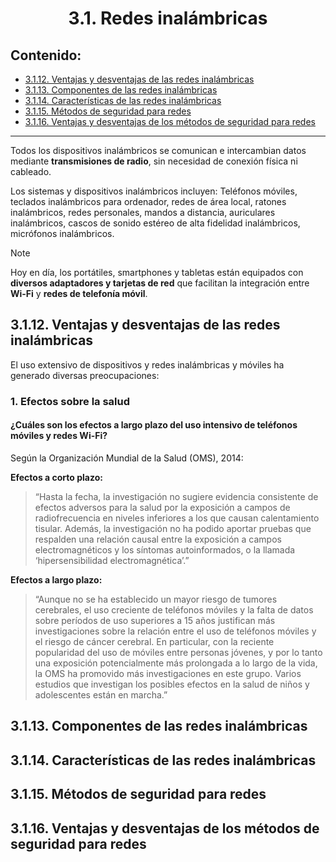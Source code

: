 <h1 align="center">3.1. Redes inalámbricas
<div align="center">

</div>

## Contenido:

- [3.1.12. Ventajas y desventajas de las redes inalámbricas](#3112-ventajas-y-desventajas-de-las-redes-inalámbricas)
- [3.1.13. Componentes de las redes inalámbricas](#3113-componentes-de-las-redes-inalámbricas)
- [3.1.14. Características de las redes inalámbricas](#3114-características-de-las-redes-inalámbricas)
- [3.1.15. Métodos de seguridad para redes](#3115-métodos-de-seguridad-para-redes)
- [3.1.16. Ventajas y desventajas de los métodos de seguridad para redes](#3116-ventajas-y-desventajas-de-los-métodos-de-seguridad-para-redes)

---

Todos los dispositivos inalámbricos se comunican e intercambian datos mediante **transmisiones de radio**, sin necesidad de conexión física ni cableado.

Los sistemas y dispositivos inalámbricos incluyen: Teléfonos móviles, teclados inalámbricos para ordenador, redes de área local, ratones inalámbricos, redes personales, mandos a distancia, auriculares inalámbricos, cascos de sonido estéreo de alta fidelidad inalámbricos, micrófonos inalámbricos.

> [!NOTE]  
> Hoy en día, los portátiles, smartphones y tabletas están equipados con **diversos adaptadores y tarjetas de red** que facilitan la integración entre **Wi-Fi** y **redes de telefonía móvil**.

## 3.1.12. Ventajas y desventajas de las redes inalámbricas

El uso extensivo de dispositivos y redes inalámbricas y móviles ha generado diversas preocupaciones:

### 1. Efectos sobre la salud

#### ¿Cuáles son los efectos a largo plazo del uso intensivo de teléfonos móviles y redes Wi-Fi?

Según la Organización Mundial de la Salud (OMS), 2014:

**Efectos a corto plazo:**

> “Hasta la fecha, la investigación no sugiere evidencia consistente de efectos adversos para la salud por la exposición a campos de radiofrecuencia en niveles inferiores a los que causan calentamiento tisular. Además, la investigación no ha podido aportar pruebas que respalden una relación causal entre la exposición a campos electromagnéticos y los síntomas autoinformados, o la llamada ‘hipersensibilidad electromagnética’.”

**Efectos a largo plazo:**

> “Aunque no se ha establecido un mayor riesgo de tumores cerebrales, el uso creciente de teléfonos móviles y la falta de datos      sobre períodos de uso superiores a 15 años justifican más investigaciones sobre la relación entre el uso de teléfonos móviles y el riesgo de cáncer cerebral. En particular, con la reciente popularidad del uso de móviles entre personas jóvenes, y por lo tanto   una exposición potencialmente más prolongada a lo largo de la vida, la OMS ha promovido más investigaciones en este grupo. Varios estudios que investigan los posibles efectos en la salud de niños y adolescentes están en marcha.”

## 3.1.13. Componentes de las redes inalámbricas

## 3.1.14. Características de las redes inalámbricas

## 3.1.15. Métodos de seguridad para redes

## 3.1.16. Ventajas y desventajas de los métodos de seguridad para redes
